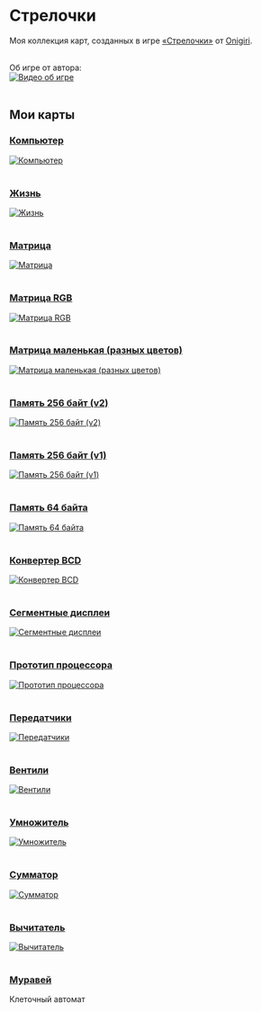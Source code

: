 ﻿# Стрелочки
Моя коллекция карт, созданных в игре [«Стрелочки»](https://logic-arrows.io/) от [Onigiri](https://github.com/ArtemOnigiri).
<br><br>

Об игре от автора:<br>
[![Видео об игре](img/youtube.png)](https://www.youtube.com/watch?v=q_ve9SsuyvU)
<br><br>

## Мои карты

### [Компьютер](./computer.md)
[![Компьютер](img/computer.png)](./computer.md)
<br><br>

### [Жизнь](https://logic-arrows.io/map-life)
[![Жизнь](img/life.png)](https://logic-arrows.io/map-life)
<br><br>

### [Матрица](https://logic-arrows.io/map-matrix)
[![Матрица](img/matrix.png)](https://logic-arrows.io/map-matrix)
<br><br>

### [Матрица RGB](https://logic-arrows.io/map-matrix-rgb)
[![Матрица RGB](img/matrix-rgb.png)](https://logic-arrows.io/map-matrix-rgb)
<br><br>

### [Матрица маленькая (разных цветов)](https://logic-arrows.io/map-CcGrVgC8)
[![Матрица маленькая (разных цветов)](img/matrix-small-red.png)](https://logic-arrows.io/map-CcGrVgC8)
<br><br>

### [Память 256 байт (v2)](https://logic-arrows.io/map-ram256)
[![Память 256 байт (v2)](img/ram256v2.png)](https://logic-arrows.io/map-ram256)
<br><br>

### [Память 256 байт (v1)](https://logic-arrows.io/map-utcKt1dM)
[![Память 256 байт (v1)](img/ram256v1.png)](https://logic-arrows.io/map-utcKt1dM)
<br><br>

### [Память 64 байта](https://logic-arrows.io/map-ram64)
[![Память 64 байта](img/ram64.png)](https://logic-arrows.io/map-ram64)
<br><br>

### [Конвертер BCD](https://logic-arrows.io/map-0TNlFXRQa6Y)
[![Конвертер BCD](img/bcd-converter.png)](https://logic-arrows.io/map-0TNlFXRQa6Y)
<br><br>

### [Сегментные дисплеи](https://logic-arrows.io/map-Xhj9Pead)
[![Сегментные дисплеи](img/digits.png)](https://logic-arrows.io/map-Xhj9Pead)
<br><br>

### [Прототип процессора](https://logic-arrows.io/map-kBhOopki)
[![Прототип процессора](img/cpu.png)](https://logic-arrows.io/map-kBhOopki)
<br><br>

### [Передатчики](https://logic-arrows.io/map-Io2FESYk)
[![Передатчики](img/transmitter.png)](https://logic-arrows.io/map-Io2FESYk)
<br><br>

### [Вентили](https://logic-arrows.io/map-k_R4pB1A)
[![Вентили](img/gates.png)](https://logic-arrows.io/map-k_R4pB1A)
<br><br>

### [Умножитель](https://logic-arrows.io/map-lF-KRVo4vtw)
[![Умножитель](img/multiplier.png)](https://logic-arrows.io/map-lF-KRVo4vtw)
<br><br>

### [Сумматор](https://logic-arrows.io/map-5bk8IiWhZ6Q)
[![Сумматор](img/adder.png)](https://logic-arrows.io/map-5bk8IiWhZ6Q)
<br><br>

### [Вычитатель](https://logic-arrows.io/map-GvPsAA38)
[![Вычитатель](img/subtractor.png)](https://logic-arrows.io/map-GvPsAA38)
<br><br>

### [Муравей](https://logic-arrows.io/map-um14l5Qr)
Клеточный автомат
<br><br>
